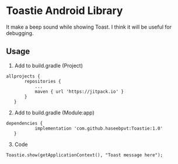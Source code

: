 # Toastie Android Library

It make a beep sound while showing Toast. I think it will be useful for debugging.

## Usage

1. Add to build.gradle (Project)
 
 ``` 
 allprojects {
		repositories {
			...
			maven { url 'https://jitpack.io' }
		}
	}
 ```
 
 2. Add to build.gradle (Module:app)
  
 ``` 
dependencies {
	        implementation 'com.github.haseebpvt:Toastie:1.0'
	}
 ```
 
 3. Code
  
  `Toastie.show(getApplicationContext(), "Toast message here");`

